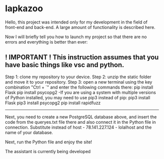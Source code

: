 # lapkazoo
Hello, this project was intended only for my development in the field of front-end and back-end. A large amount of functionality is described here.

Now I will briefly tell you how to launch my project so that there are no errors and everything is better than ever:

!  IMPORTANT  !
This instruction assumes that you have basic things like vsc and python.
---------------------------------------------------------------------------

Step 1: clone my repository to your device.
Step 2: unzip the static folder and move it to your repository.
Step 3: open a new terminal using the key combination "Ctrl + `" and enter the following commands there:
   pip install Flask
   pip install psycopg2
-If you are using a system with multiple versions of Python installed, you may need to use pip3 instead of pip:
   pip3 install Flask
   pip3 install psycopg2
   pip install rapidfuzz

---------------------------------------------------------------------------  
  Next, you need to create a new PostgreSQL database above, and insert the code from the queryes.txt file there and also connect it in the Python file in connection.
  Substitute instead of host - 78.141.227.124 - lolalhost and the name of your database.

  Next, run the Python file and enjoy the site!

  The assistant is currently being developed
